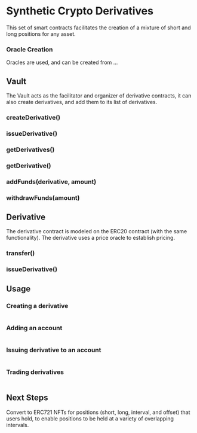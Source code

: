 # Synthetic Crypto Derivatives

This set of smart contracts facilitates the creation of a mixture of short and long positions for any asset.

### Oracle Creation
Oracles are used, and can be created from ...


## Vault
The Vault acts as the facilitator and organizer of derivative contracts, it can also create derivatives, and add them to its list of derivatives.

### createDerivative()

### issueDerivative()

### getDerivatives()

### getDerivative()

### addFunds(derivative, amount)

### withdrawFunds(amount)

## Derivative  
The derivative contract is modeled on the ERC20 contract (with the same functionality). The derivative uses a price oracle to establish pricing.

### transfer()

### issueDerivative()


## Usage

### Creating a derivative

```

```

### Adding an account

```

```

### Issuing derivative to an account

```

```

### Trading derivatives

```

```

## Next Steps
Convert to ERC721 NFTs for positions (short, long, interval, and offset) that users hold, to enable positions to be held at a variety of overlapping intervals.
